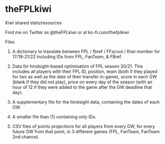 # theFPLkiwi
Kiwi shared stats/resources

Find me on Twitter as @theFPLkiwi or at ko-fi.com/thefplkiwi

Files

1. A dictionary to translate between FPL / fbref / FFscout / Kiwi moniker for 17/18-21/22 including IDs from FPL, FanTeam, & FBref.

2. Data for hindsight-based optimisation of FPL season 20/21. This includes all players with their FPL ID, position, team (both if they played for two as well as the date of their transfer in-game), score in each GW (blank if they did not play), price on every day of the season (with an hour of 12 if they were added to the game after the GW deadline that day).

3. A supplementary file for the hindsight data, containing the dates of each GW.

4. A smaller file than (1) containing only IDs.

5. CSV files of points projections for all players from every GW, for every future GW from that point, in 3 different games (FPL, FanTeam, FanTeam 2nd chance).

